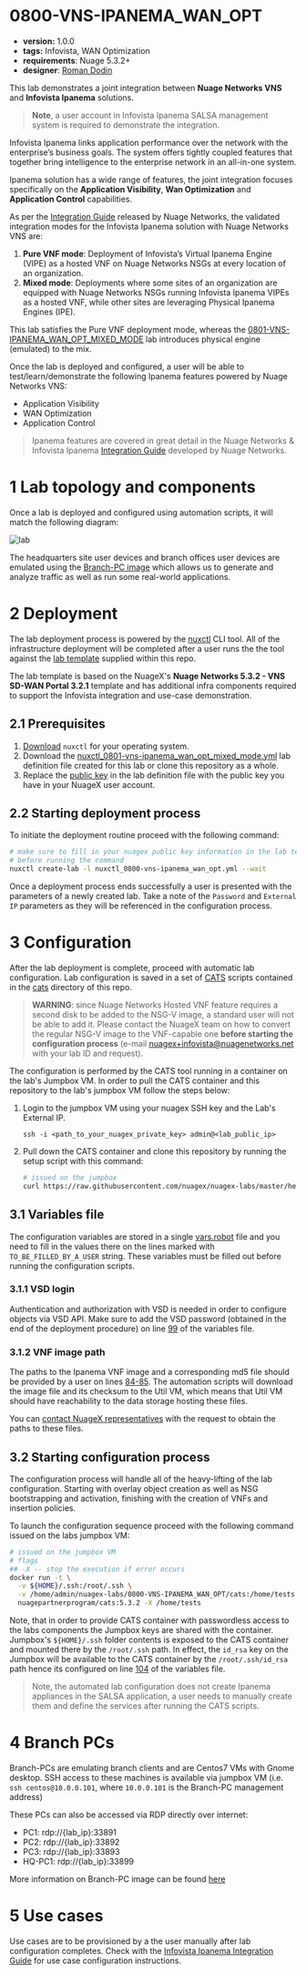 # 0800-VNS-IPANEMA_WAN_OPT

* **version:** 1.0.0
* **tags:** Infovista, WAN Optimization
* **requirements**: Nuage 5.3.2+
* **designer**: [Roman Dodin](mailto:roman.dodin@nokia.com)

This lab demonstrates a joint integration between **Nuage Networks VNS** and **Infovista Ipanema** solutions.

> **Note**, a user account in Infovista Ipanema SALSA management system is required to demonstrate the integration.

Infovista Ipanema links application performance over the network with the enterprise’s business goals. The system offers tightly coupled features that together bring intelligence to the enterprise network in an all-in-one system.

Ipanema solution has a wide range of features, the joint integration focuses specifically on the **Application Visibility**, **Wan Optimization** and **Application Control** capabilities.

As per the [Integration Guide](https://bit.ly/nuage_ipanema_ig) released by Nuage Networks, the validated integration modes for the Infovista Ipanema solution with Nuage Networks VNS are:

1. **Pure VNF mode**: Deployment of Infovista’s Virtual Ipanema Engine (VIPE) as a hosted VNF on Nuage Networks NSGs at every location of an organization.
2. **Mixed mode**: Deployments where some sites of an organization are equipped with Nuage Networks NSGs running Infovista Ipanema VIPEs as a hosted VNF, while other sites are leveraging Physical Ipanema Engines (IPE).

This lab satisfies the Pure VNF deployment mode, whereas the [0801-VNS-IPANEMA_WAN_OPT_MIXED_MODE](../0801-VNS-IPANEMA_WAN_OPT_MIXED_MODE) lab introduces physical engine (emulated) to the mix.

Once the lab is deployed and configured, a user will be able to test/learn/demonstrate the following Ipanema features powered by Nuage Networks VNS:

* Application Visibility
* WAN Optimization
* Application Control

> Ipanema features are covered in great detail in the Nuage Networks & Infovista Ipanema [Integration Guide](http://bit.ly/nuage_ipanema_ig) developed by Nuage Networks.

# 1 Lab topology and components
Once a lab is deployed and configured using automation scripts, it will match the following diagram:

![lab](https://gitlab.com/rdodin/pics/wikis/uploads/ee2663d7fb353bff87c9c56e0e184717/image.png)

The headquarters site user devices and branch offices user devices are emulated using the [Branch-PC image](https://nuagenetworks.zendesk.com/hc/en-us/articles/360010244033) which allows us to generate and analyze traffic as well as run some real-world applications.

# 2 Deployment
The lab deployment process is powered by the [nuxctl](https://nuxctl.nuagex.io) CLI tool. All of the infrastructure deployment will be completed after a user runs the the tool against the [lab template](nuxctl_0800-vns-ipanema_wan_opt.yml) supplied within this repo.

The lab template is based on the NuageX's **Nuage Networks 5.3.2 - VNS SD-WAN Portal 3.2.1** template and has additional infra components required to support the Infovista integration and use-case demonstration.

## 2.1 Prerequisites
1. [Download](https://nuxctl.nuagex.io#download) `nuxctl` for your operating system.
2. Download the [nuxctl_0801-vns-ipanema_wan_opt_mixed_mode.yml](nuxctl_0800-vns-ipanema_wan_opt.yml) lab definition file created for this lab or clone this repository as a whole.
3. Replace the [public key](nuxctl_0800-vns-ipanema_wan_opt.yml#L7) in the lab definition file with the public key you have in your NuageX user account.

## 2.2 Starting deployment process
To initiate the deployment routine proceed with the following command:

```bash
# make sure to fill in your nuagex public key information in the lab template
# before running the command
nuxctl create-lab -l nuxctl_0800-vns-ipanema_wan_opt.yml --wait
```

Once a deployment process ends successfully a user is presented with the parameters of a newly created lab. Take a note of the `Password` and `External IP` parameters as they will be referenced in the configuration process.

# 3 Configuration
After the lab deployment is complete, proceed with automatic lab configuration. Lab configuration is saved in a set of [CATS](http://cats-docs.nuageteam.net) scripts contained in the [cats](./cats/) directory of this repo.

> **WARNING**: since Nuage Networks Hosted VNF feature requires a second disk to be added to the NSG-V image, a standard user will not be able to add it. Please contact the NuageX team on how to convert the regular NSG-V image to the VNF-capable one **before starting the configuration process** (e-mail nuagex+infovista@nuagenetworks.net with your lab ID and request).

The configuration is performed by the CATS tool running in a container on the lab's Jumpbox VM. In order to pull the CATS container and this repository to the lab's jumpbox VM follow the steps below:

1. Login to the jumpbox VM using your nuagex SSH key and the Lab's External IP.
   ```
   ssh -i <path_to_your_nuagex_private_key> admin@<lab_public_ip>
   ```

2. Pull down the CATS container and clone this repository by running the setup script with this command:
   ```bash
   # issued on the jumpbox
   curl https://raw.githubusercontent.com/nuagex/nuagex-labs/master/helpers/setup_5.3.2.sh | bash
   ```

## 3.1 Variables file
The configuration variables are stored in a single [vars.robot](./cats/vars.robot) file and you need to fill in the values there on the lines marked with `TO_BE_FILLED_BY_A_USER` string. These variables must be filled out before running the configuration scripts.

### 3.1.1 VSD login
Authentication and authorization with VSD is needed in order to configure objects via VSD API. Make sure to add the VSD password (obtained in the end of the deployment procedure) on line [99](./cats/vars.robot#L99) of the variables file.

### 3.1.2 VNF image path
The paths to the Ipanema VNF image and a corresponding md5 file should be provided by a user on lines [84-85](./cats/vars.robot#L84-L85). The automation scripts will download the image file and its checksum to the Util VM, which means that Util VM should have reachability to the data storage hosting these files.

You can [contact NuageX representatives](mailto:nuagex+ipanema@nuagenetworks.net) with the request to obtain the paths to these files.


## 3.2 Starting configuration process
The configuration process will handle all of the heavy-lifting of the lab configuration. Starting with overlay object creation as well as NSG bootstrapping and activation, finishing with the creation of VNFs and insertion policies.

To launch the configuration sequence proceed with the following command issued on the labs jumpbox VM:

```bash
# issued on the jumpbox VM
# flags
## -X -- stop the execution if error occurs
docker run -t \
  -v ${HOME}/.ssh:/root/.ssh \
  -v /home/admin/nuagex-labs/0800-VNS-IPANEMA_WAN_OPT/cats:/home/tests \
  nuagepartnerprogram/cats:5.3.2 -X /home/tests
```

Note, that in order to provide CATS container with passwordless access to the labs components the Jumpbox keys are shared with the container.  
Jumpbox's `${HOME}/.ssh` folder contents is exposed to the CATS container and mounted there by the `/root/.ssh` path. In effect, the `id_rsa` key on the Jumpbox will be available to the CATS container by the `/root/.ssh/id_rsa` path hence its configured on line [104](./cats/vars.robot#L104) of the variables file.

> Note, the automated lab configuration does not create Ipanema appliances in the SALSA application, a user needs to manually create them and define the services after running the CATS scripts.

# 4 Branch PCs
Branch-PCs are emulating branch clients and are Centos7 VMs with Gnome desktop. SSH access to these machines is available via jumpbox VM (i.e. `ssh centos@10.0.0.101`, where `10.0.0.101` is the Branch-PC management address)

These PCs can also be accessed via RDP directly over internet:

* PC1: rdp://{lab_ip}:33891
* PC2: rdp://{lab_ip}:33892
* PC3: rdp://{lab_ip}:33893
* HQ-PC1: rdp://{lab_ip}:33899

More information on Branch-PC image can be found [here](https://nuagenetworks.zendesk.com/hc/en-us/articles/360010244033)

# 5 Use cases

Use cases are to be provisioned by a the user manually after lab configuration completes. Check with the [Infovista Ipanema Integration Guide](https://bit.ly/nuage_ipanema_ig) for use case configuration instructions.